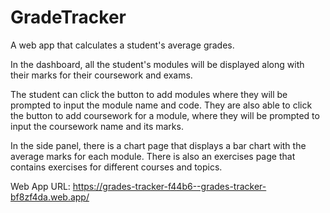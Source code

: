 # GradeTracker

A web app that calculates a student's average grades. 

In the dashboard, all the student's modules will be displayed along with their marks for their coursework and exams. 

The student can click the button to add modules where they will be prompted to input the module name and code. They are also able to click the button to add coursework for a module, where they will be prompted to input the coursework name and its marks.

In the side panel, there is a chart page that displays a bar chart with the average marks for each module. There is also an exercises page that contains exercises for different courses and topics.

Web App URL: https://grades-tracker-f44b6--grades-tracker-bf8zf4da.web.app/
